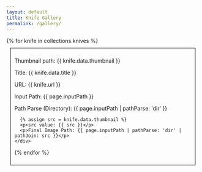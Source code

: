 ```yaml
---
layout: default
title: Knife Gallery
permalink: /gallery/
---
```


<div class="knife-grid">
  {% for knife in collections.knives %}
    <div style="border: 1px solid black; margin: 10px; padding: 10px;">
      <p>Thumbnail path: {{ knife.data.thumbnail }}</p>
      <p>Title: {{ knife.data.title }}</p>
      <p>URL: {{ knife.url }}</p>
      <p>Input Path: {{ page.inputPath }}</p>
      <p>Path Parse (Directory): {{ page.inputPath | pathParse: 'dir' }}</p>

      {% assign src = knife.data.thumbnail %}
      <p>src value: {{ src }}</p>
      <p>Final Image Path: {{ page.inputPath | pathParse: 'dir' | pathJoin: src }}</p>
    </div>
  {% endfor %}
</div>

